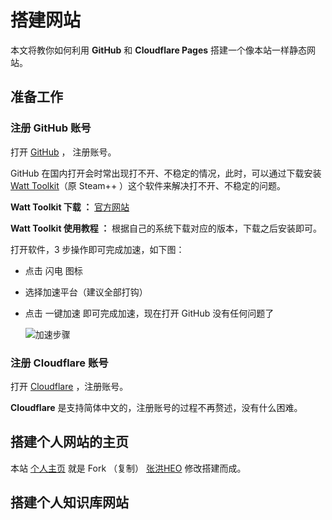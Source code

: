 # 搭建网站

本文将教你如何利用 **GitHub** 和 **Cloudflare Pages** 搭建一个像本站一样静态网站。

## 准备工作

### 注册 GitHub 账号

打开 [GitHub](https://github.com/) ， 注册账号。

GitHub 在国内打开会时常出现打不开、不稳定的情况，此时，可以通过下载安装 [Watt Toolkit](https://steampp.net/)（原 Steam++ ）这个软件来解决打不开、不稳定的问题。

**Watt Toolkit 下载 ：**  [官方网站](https://steampp.net/download)

**Watt Toolkit 使用教程 ：** 根据自己的系统下载对应的版本，下载之后安装即可。

打开软件，3 步操作即可完成加速，如下图：

- 点击 闪电 图标
- 选择加速平台（建议全部打钩）
- 点击 一键加速 即可完成加速，现在打开 GitHub 没有任何问题了

   ![加速步骤](https://img.qxiansen.online/file/AgACAgUAAyEGAASG4H8TAAMYZ3_RyF-Gb18OVc2yECBPU_jMrwkAAsTHMRvMgvhXQBp9Xf4FrsQBAAMCAAN5AAM2BA.png)

### 注册 Cloudflare 账号

打开 [Cloudflare](https://www.cloudflare-cn.com/) ，注册账号。

**Cloudflare** 是支持简体中文的，注册账号的过程不再赘述，没有什么困难。

## 搭建个人网站的主页

本站 [个人主页](https://www.qxiansen.online/) 就是 Fork （复制） [张洪HEO](https://github.com/zhheo/HeoWeb) 修改搭建而成。



## 搭建个人知识库网站



